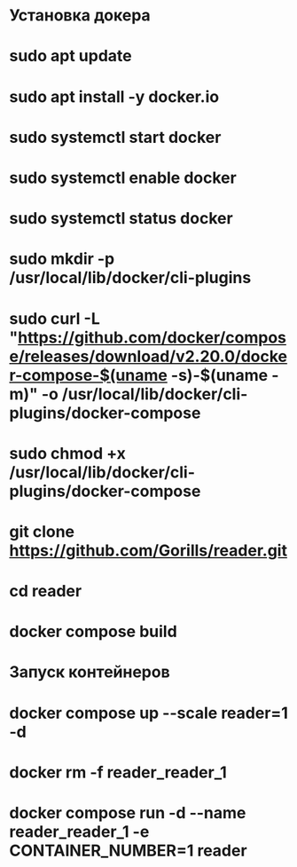 # Установка докера 
# sudo apt update
# sudo apt install -y docker.io


# sudo systemctl start docker
# sudo systemctl enable docker
# sudo systemctl status docker


# sudo mkdir -p /usr/local/lib/docker/cli-plugins
# sudo curl -L "https://github.com/docker/compose/releases/download/v2.20.0/docker-compose-$(uname -s)-$(uname -m)" -o /usr/local/lib/docker/cli-plugins/docker-compose
# sudo chmod +x /usr/local/lib/docker/cli-plugins/docker-compose

# git clone https://github.com/Gorills/reader.git
# cd reader
# docker compose build


# Запуск контейнеров
# docker compose up --scale reader=1 -d

# docker rm -f reader_reader_1
# docker compose run -d --name reader_reader_1 -e CONTAINER_NUMBER=1 reader